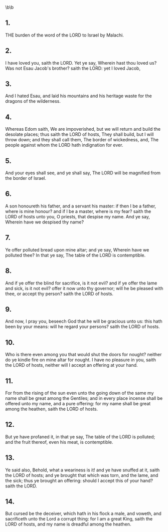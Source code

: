\b\b
## 1.
THE burden of the word of the LORD to Israel by Malachi.
## 2.
I have loved you, saith the LORD.  Yet ye say, Wherein hast thou loved us?  Was not Esau Jacob's brother?  saith the LORD: yet I loved Jacob,
## 3.
And I hated Esau, and laid his mountains and his heritage waste for the dragons of the wilderness.
## 4.
Whereas Edom saith, We are impoverished, but we will return and build the desolate places; thus saith the LORD of hosts, They shall build, but I will throw down; and they shall call them, The border of wickedness, and, The people against whom the LORD hath indignation for ever.
## 5.
And your eyes shall see, and ye shall say, The LORD will be magnified from the border of Israel.
## 6.
A son honoureth his father, and a servant his master: if then I be a father, where is mine honour?  and if I be a master, where is my fear?  saith the LORD of hosts unto you, O priests, that despise my name.  And ye say, Wherein have we despised thy name?
## 7.
Ye offer polluted bread upon mine altar; and ye say, Wherein have we polluted thee?  In that ye say, The table of the LORD is contemptible.
## 8.
And if ye offer the blind for sacrifice, is it not evil?  and if ye offer the lame and sick, is it not evil?  offer it now unto thy governor; will he be pleased with thee, or accept thy person?  saith the LORD of hosts.
## 9.
And now, I pray you, beseech God that he will be gracious unto us: this hath been by your means: will he regard your persons?  saith the LORD of hosts.
## 10.
Who is there even among you that would shut the doors for nought?  neither do ye kindle fire on mine altar for nought.  I have no pleasure in you, saith the LORD of hosts, neither will I accept an offering at your hand.
## 11.
For from the rising of the sun even unto the going down of the same my name shall be great among the Gentiles; and in every place incense shall be offered unto my name, and a pure offering: for my name shall be great among the heathen, saith the LORD of hosts.
## 12.
But ye have profaned it, in that ye say, The table of the LORD is polluted; and the fruit thereof, even his meat, is contemptible.
## 13.
Ye said also, Behold, what a weariness is it!  and ye have snuffed at it, saith the LORD of hosts; and ye brought that which was torn, and the lame, and the sick; thus ye brought an offering: should I accept this of your hand?  saith the LORD.
## 14.
But cursed be the deceiver, which hath in his flock a male, and voweth, and sacrificeth unto the Lord a corrupt thing: for I am a great King, saith the LORD of hosts, and my name is dreadful among the heathen.
